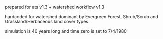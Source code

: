 prepared for ats v1.3 + watershed workflow v1.3

hardcoded for watershed dominant by Evergreen Forest, Shrub/Scrub and Grassland/Herbaceous land cover types

simulation is 40 years long and time zero is set to 7/4/1980
